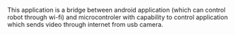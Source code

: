 This application is a bridge between android  application (which can control robot through wi-fi)  and microcontroler with capability to control application which sends video through internet from usb camera.  


